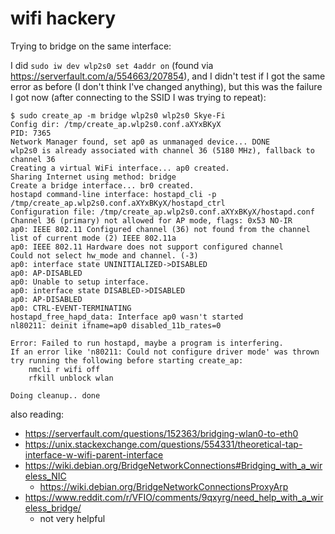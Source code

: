 # wifi hackery

Trying to bridge on the same interface:

I did `sudo iw dev wlp2s0 set 4addr on` (found via https://serverfault.com/a/554663/207854), and I didn't test if I got the same error as before (I don't think I've changed anything), but this was the failure I got now (after connecting to the SSID I was trying to repeat):

```
$ sudo create_ap -m bridge wlp2s0 wlp2s0 Skye-Fi
Config dir: /tmp/create_ap.wlp2s0.conf.aXYxBKyX
PID: 7365
Network Manager found, set ap0 as unmanaged device... DONE
wlp2s0 is already associated with channel 36 (5180 MHz), fallback to channel 36
Creating a virtual WiFi interface... ap0 created.
Sharing Internet using method: bridge
Create a bridge interface... br0 created.
hostapd command-line interface: hostapd_cli -p /tmp/create_ap.wlp2s0.conf.aXYxBKyX/hostapd_ctrl
Configuration file: /tmp/create_ap.wlp2s0.conf.aXYxBKyX/hostapd.conf
Channel 36 (primary) not allowed for AP mode, flags: 0x53 NO-IR
ap0: IEEE 802.11 Configured channel (36) not found from the channel list of current mode (2) IEEE 802.11a
ap0: IEEE 802.11 Hardware does not support configured channel
Could not select hw_mode and channel. (-3)
ap0: interface state UNINITIALIZED->DISABLED
ap0: AP-DISABLED 
ap0: Unable to setup interface.
ap0: interface state DISABLED->DISABLED
ap0: AP-DISABLED 
ap0: CTRL-EVENT-TERMINATING 
hostapd_free_hapd_data: Interface ap0 wasn't started
nl80211: deinit ifname=ap0 disabled_11b_rates=0

Error: Failed to run hostapd, maybe a program is interfering.
If an error like 'n80211: Could not configure driver mode' was thrown
try running the following before starting create_ap:
    nmcli r wifi off
    rfkill unblock wlan

Doing cleanup.. done
```

also reading:

- https://serverfault.com/questions/152363/bridging-wlan0-to-eth0
- https://unix.stackexchange.com/questions/554331/theoretical-tap-interface-w-wifi-parent-interface
- https://wiki.debian.org/BridgeNetworkConnections#Bridging_with_a_wireless_NIC
  - https://wiki.debian.org/BridgeNetworkConnectionsProxyArp
- https://www.reddit.com/r/VFIO/comments/9qxyrg/need_help_with_a_wireless_bridge/
  - not very helpful